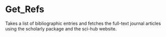 # Get_Refs
Takes a list of bibliographic entries and fetches the full-text journal articles using the scholarly package and the sci-hub website.
